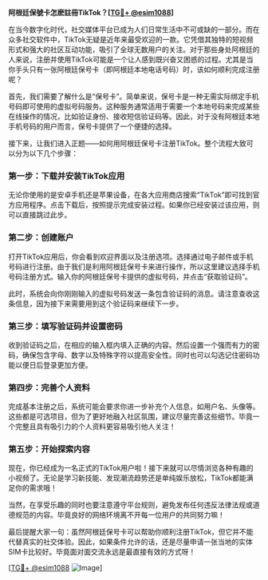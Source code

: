 **阿根廷保號卡怎麽註冊TikTok？[[TG💪+ @esim1088](https://t.me/s/esim1088)]**

在当今数字化时代，社交媒体平台已成为人们日常生活中不可或缺的一部分。而在众多社交软件中，TikTok无疑是近年来最受欢迎的一款。它凭借其独特的短视频形式和强大的社区互动功能，吸引了全球无数用户的关注。对于那些身处阿根廷的人来说，注册并使用TikTok可能是一个让人感到既兴奋又困惑的过程。尤其是当你手头只有一张阿根廷保号卡（即阿根廷本地电话号码）时，该如何顺利完成注册呢？

首先，我们需要了解什么是“保号卡”。简单来说，保号卡是一种无需实际绑定手机号码即可使用的虚拟号码服务。这种服务通常适用于需要一个本地号码来完成某些在线操作的情况，比如验证身份、接收短信验证码等。因此，对于没有阿根廷本地手机号码的用户而言，保号卡提供了一个便捷的选择。

接下来，让我们进入正题——如何用阿根廷保号卡注册TikTok。整个流程大致可以分为以下几个步骤：

### **第一步：下载并安装TikTok应用**
无论你使用的是安卓手机还是苹果设备，在各大应用商店搜索“TikTok”即可找到官方应用程序。点击下载后，按照提示完成安装过程。如果你已经安装过该应用，则可以直接跳过此步。

### **第二步：创建账户**
打开TikTok应用后，你会看到欢迎界面以及注册选项。选择通过电子邮件或手机号码进行注册。由于我们是利用阿根廷保号卡来进行操作，所以这里建议选择手机号码注册方式。输入你的阿根廷保号卡提供的虚拟号码，并点击“获取验证码”。

此时，系统会向你刚刚输入的虚拟号码发送一条包含验证码的消息。请注意查收这条信息，因为接下来需要用到这个验证码来继续下一步。

### **第三步：填写验证码并设置密码**
收到验证码之后，在相应的输入框内填入正确的内容。然后设置一个强而有力的密码，确保包含字母、数字以及特殊字符以提高安全性。同时也可以勾选记住密码功能以便日后登录更加方便。

### **第四步：完善个人资料**
完成基本注册之后，系统可能会要求你进一步补充个人信息，如用户名、头像等。这些都是可选项目，但为了更好地融入社区氛围，建议尽量完善这些细节。毕竟一个完整且具有吸引力的个人资料更容易吸引他人关注！

### **第五步：开始探索内容**
现在，你已经成为一名正式的TikTok用户啦！接下来就可以尽情浏览各种有趣的小视频了。无论是学习新技能、发现潮流趋势还是单纯娱乐放松，TikTok都能满足你的需求哦！

当然，在享受乐趣的同时也要注意遵守平台规则，避免发布任何违反法律法规或道德规范的内容。毕竟良好的网络环境离不开每一位用户的共同努力嘛！

最后提醒大家一句：虽然阿根廷保号卡可以帮助你顺利注册TikTok，但它并不能代替真实的社交体验。因此，如果条件允许的话，还是尽量申请一张当地的实体SIM卡比较好。毕竟面对面交流永远是最直接有效的方式呀！

[[TG💪+ @esim1088](https://t.me/s/esim1088) ![Image](https://i.postimg.cc/4NQfJmqS/Snipaste-2025-05-13-00-14-12.png)]
